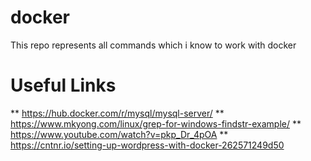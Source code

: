 # docker
This repo represents all commands which i know to work with docker  



# Useful Links
** https://hub.docker.com/r/mysql/mysql-server/
** https://www.mkyong.com/linux/grep-for-windows-findstr-example/
** https://www.youtube.com/watch?v=pkp_Dr_4pOA
** https://cntnr.io/setting-up-wordpress-with-docker-262571249d50
